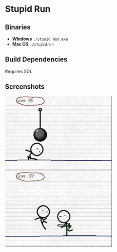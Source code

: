 # Stupid Run

## Binaries
 * **Windows** `./Stuoid Run.exe`
 * **Mac OS** `./stupidrun`

## Build Dependencies
Requires SDL

## Screenshots

<img src="./screens/1.jpg" 
alt="screenshot" width="350"/>
<img src="./screens/2.jpg" 
alt="screenshot" width="350"/>
